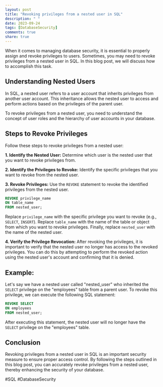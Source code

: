 ```yaml
---
layout: post
title: "Revoking privileges from a nested user in SQL"
description: " "
date: 2023-09-24
tags: [DatabaseSecurity]
comments: true
share: true
---
```


When it comes to managing database security, it is essential to properly assign and revoke privileges to users. Sometimes, you may need to revoke privileges from a nested user in SQL. In this blog post, we will discuss how to accomplish this task.

## Understanding Nested Users

In SQL, a nested user refers to a user account that inherits privileges from another user account. This inheritance allows the nested user to access and perform actions based on the privileges of the parent user.

To revoke privileges from a nested user, you need to understand the concept of user roles and the hierarchy of user accounts in your database.

## Steps to Revoke Privileges

Follow these steps to revoke privileges from a nested user:

**1. Identify the Nested User:**
   Determine which user is the nested user that you want to revoke privileges from.

**2. Identify the Privileges to Revoke:**
   Identify the specific privileges that you want to revoke from the nested user.

**3. Revoke Privileges:**
   Use the `REVOKE` statement to revoke the identified privileges from the nested user.

   ```sql
   REVOKE privilege_name
   ON table_name
   FROM nested_user;
   ```

   Replace `privilege_name` with the specific privilege you want to revoke (e.g., `SELECT`, `INSERT`). Replace `table_name` with the name of the table or object from which you want to revoke privileges. Finally, replace `nested_user` with the name of the nested user.

**4. Verify the Privilege Revocation:**
   After revoking the privileges, it is important to verify that the nested user no longer has access to the revoked privileges. You can do this by attempting to perform the revoked action using the nested user's account and confirming that it is denied.

## Example:

Let's say we have a nested user called "nested_user" who inherited the `SELECT` privilege on the "employees" table from a parent user. To revoke this privilege, we can execute the following SQL statement:

```sql
REVOKE SELECT
ON employees
FROM nested_user;
```

After executing this statement, the nested user will no longer have the `SELECT` privilege on the "employees" table.

## Conclusion

Revoking privileges from a nested user in SQL is an important security measure to ensure proper access control. By following the steps outlined in this blog post, you can accurately revoke privileges from a nested user, thereby enhancing the security of your database.

#SQL #DatabaseSecurity